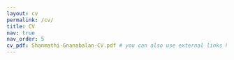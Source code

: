 ```yaml
---
layout: cv
permalink: /cv/
title: CV
nav: true
nav_order: 5
cv_pdf: Shanmathi-Gnanabalan-CV.pdf # you can also use external links here
---
```

